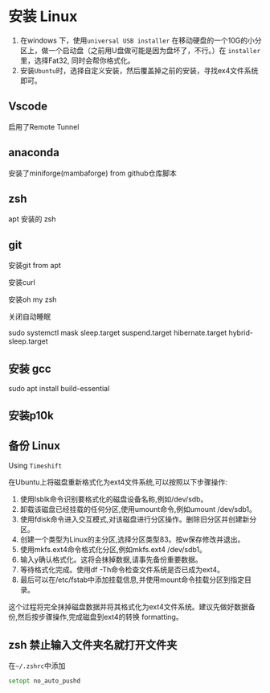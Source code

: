 # 安装 Linux

1. 在windows 下，使用`universal USB installer` 在移动硬盘的一个10G的小分区上，做一个启动盘（之前用U盘做可能是因为盘坏了，不行。）在 `installer` 里，选择Fat32, 同时会帮你格式化。
2. 安装`Ubuntu`时，选择自定义安装，然后覆盖掉之前的安装，寻找ex4文件系统即可。

## Vscode

启用了Remote Tunnel

## anaconda

安装了miniforge(mambaforge) from github仓库脚本

## zsh

apt 安装的 zsh

## git

安装git from apt

安装curl

安装oh my zsh

关闭自动睡眠

sudo systemctl mask sleep.target suspend.target hibernate.target hybrid-sleep.target

## 安装 gcc

sudo apt install build-essential

## 安装p10k

## 备份 Linux

Using `Timeshift`

在Ubuntu上将磁盘重新格式化为ext4文件系统,可以按照以下步骤操作:

1. 使用lsblk命令识别要格式化的磁盘设备名称,例如/dev/sdb。
2. 卸载该磁盘已经挂载的任何分区,使用umount命令,例如umount /dev/sdb1。
3. 使用fdisk命令进入交互模式,对该磁盘进行分区操作。删除旧分区并创建新分区。
4. 创建一个类型为Linux的主分区,选择分区类型83。按w保存修改并退出。
5. 使用mkfs.ext4命令格式化分区,例如mkfs.ext4 /dev/sdb1。
6. 输入y确认格式化。这将会抹掉数据,请事先备份重要数据。
7. 等待格式化完成。使用df -Th命令检查文件系统是否已成为ext4。
8. 最后可以在/etc/fstab中添加挂载信息,并使用mount命令挂载分区到指定目录。

这个过程将完全抹掉磁盘数据并将其格式化为ext4文件系统。建议先做好数据备份,然后按步骤操作,完成磁盘到ext4的转换 formatting。

## zsh 禁止输入文件夹名就打开文件夹

在`~/.zshrc`中添加

``` zsh
setopt no_auto_pushd
```
